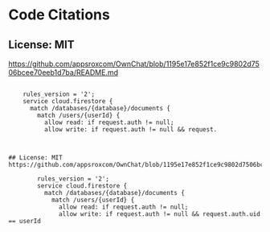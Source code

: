 # Code Citations

## License: MIT
https://github.com/appsroxcom/OwnChat/blob/1195e17e852f1ce9c9802d7506bcee70eeb1d7ba/README.md

```
```
        rules_version = '2';
        service cloud.firestore {
          match /databases/{database}/documents {
            match /users/{userId} {
              allow read: if request.auth != null;
              allow write: if request.auth != null && request.
```


## License: MIT
https://github.com/appsroxcom/OwnChat/blob/1195e17e852f1ce9c9802d7506bcee70eeb1d7ba/README.md

```
```
        rules_version = '2';
        service cloud.firestore {
          match /databases/{database}/documents {
            match /users/{userId} {
              allow read: if request.auth != null;
              allow write: if request.auth != null && request.auth.uid == userId
```

